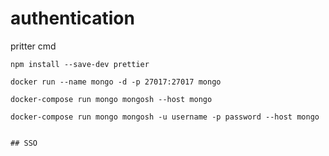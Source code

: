 # authentication

pritter cmd

```
npm install --save-dev prettier
```

```
docker run --name mongo -d -p 27017:27017 mongo

docker-compose run mongo mongosh --host mongo

docker-compose run mongo mongosh -u username -p password --host mongo


## SSO
```
